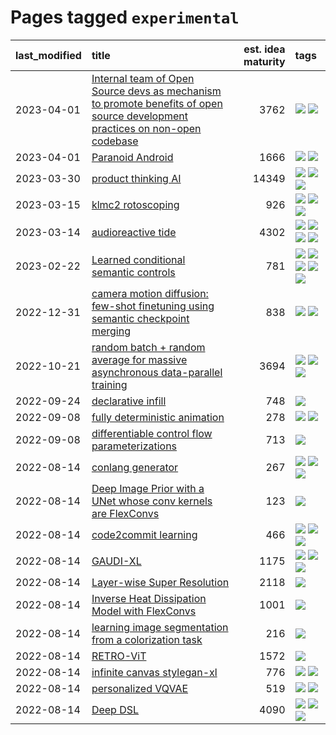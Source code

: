 # Pages tagged `experimental`

|last_modified|title|est. idea maturity|tags
|:---|:---|---:|:---|
|2023-04-01|[Internal team of Open Source devs as mechanism to promote benefits of open source development practices on non-open codebase](../store_walker.md)|3762|[![](https://img.shields.io/badge/tag-experimental-3faa68)](../tags/experimental.md) [![](https://img.shields.io/badge/tag-stability-b62aa6)](../tags/stability.md)|
|2023-04-01|[Paranoid Android](../paranoid-android.md)|1666|[![](https://img.shields.io/badge/tag-alignment-4a7017)](../tags/alignment.md) [![](https://img.shields.io/badge/tag-experimental-3faa68)](../tags/experimental.md)|
|2023-03-30|[product thinking AI](../product_thinking_ai.md)|14349|[![](https://img.shields.io/badge/tag-experimental-3faa68)](../tags/experimental.md) [![](https://img.shields.io/badge/tag-foundation-424c13)](../tags/foundation.md) [![](https://img.shields.io/badge/tag-tooling-93e32e)](../tags/tooling.md)|
|2023-03-15|[klmc2 rotoscoping](../klmc2_rotoscoping.md)|926|[![](https://img.shields.io/badge/tag-animation-c5a27b)](../tags/animation.md) [![](https://img.shields.io/badge/tag-experimental-3faa68)](../tags/experimental.md) [![](https://img.shields.io/badge/tag-tooling-93e32e)](../tags/tooling.md)|
|2023-03-14|[audioreactive tide](../audioreactive_tide.md)|4302|[![](https://img.shields.io/badge/tag-animation-c5a27b)](../tags/animation.md) [![](https://img.shields.io/badge/tag-completed-3bf9ab)](../tags/completed.md) [![](https://img.shields.io/badge/tag-experimental-3faa68)](../tags/experimental.md) [![](https://img.shields.io/badge/tag-publication-617c8)](../tags/publication.md)|
|2023-02-22|[Learned conditional semantic controls](../learned-conditional-semantic-controls.md)|781|[![](https://img.shields.io/badge/tag-animation-c5a27b)](../tags/animation.md) [![](https://img.shields.io/badge/tag-colab-786ed6)](../tags/colab.md) [![](https://img.shields.io/badge/tag-experimental-3faa68)](../tags/experimental.md) [![](https://img.shields.io/badge/tag-prompting-8ce6fc)](../tags/prompting.md) [![](https://img.shields.io/badge/tag-tooling-93e32e)](../tags/tooling.md)|
|2022-12-31|[camera motion diffusion: few-shot finetuning using semantic checkpoint merging](../residual_checkpoint_finetune_for_motion_transfer.md)|838|[![](https://img.shields.io/badge/tag-animation-c5a27b)](../tags/animation.md) [![](https://img.shields.io/badge/tag-experimental-3faa68)](../tags/experimental.md)|
|2022-10-21|[random batch + random average for massive asynchronous data-parallel training](../async-evolutionary-ddp.md)|3694|[![](https://img.shields.io/badge/tag-experimental-3faa68)](../tags/experimental.md) [![](https://img.shields.io/badge/tag-foundation-424c13)](../tags/foundation.md) [![](https://img.shields.io/badge/tag-tooling-93e32e)](../tags/tooling.md)|
|2022-09-24|[declarative infill](../declarative-infill.md)|748|[![](https://img.shields.io/badge/tag-experimental-3faa68)](../tags/experimental.md)|
|2022-09-08|[fully deterministic animation](../fully-deterministic-animation.md)|278|[![](https://img.shields.io/badge/tag-animation-c5a27b)](../tags/animation.md) [![](https://img.shields.io/badge/tag-experimental-3faa68)](../tags/experimental.md)|
|2022-09-08|[differentiable control flow parameterizations](../differentiable-control-flow-parameterizations.md)|713|[![](https://img.shields.io/badge/tag-experimental-3faa68)](../tags/experimental.md)|
|2022-08-14|[conlang generator](../conlang_lm.md)|267|[![](https://img.shields.io/badge/tag-carp-8a3b70)](../tags/carp.md) [![](https://img.shields.io/badge/tag-dataset-f3232d)](../tags/dataset.md) [![](https://img.shields.io/badge/tag-experimental-3faa68)](../tags/experimental.md)|
|2022-08-14|[Deep Image Prior with a UNet whose conv kernels are FlexConvs](../FlexConv_DIP.md)|123|[![](https://img.shields.io/badge/tag-experimental-3faa68)](../tags/experimental.md)|
|2022-08-14|[code2commit learning](../code2commit-learning.md)|466|[![](https://img.shields.io/badge/tag-carp-8a3b70)](../tags/carp.md) [![](https://img.shields.io/badge/tag-experimental-3faa68)](../tags/experimental.md) [![](https://img.shields.io/badge/tag-foundation-424c13)](../tags/foundation.md)|
|2022-08-14|[GAUDI-XL](../gaudi-xl.md)|1175|[![](https://img.shields.io/badge/tag-animation-c5a27b)](../tags/animation.md) [![](https://img.shields.io/badge/tag-experimental-3faa68)](../tags/experimental.md) [![](https://img.shields.io/badge/tag-foundation-424c13)](../tags/foundation.md)|
|2022-08-14|[Layer-wise Super Resolution](../layerwise-and-objectwise-inpainting-and-super-resolution.md)|2118|[![](https://img.shields.io/badge/tag-experimental-3faa68)](../tags/experimental.md)|
|2022-08-14|[Inverse Heat Dissipation Model with FlexConvs](../IHDM_with_FlexConvs.md)|1001|[![](https://img.shields.io/badge/tag-experimental-3faa68)](../tags/experimental.md)|
|2022-08-14|[learning image segmentation from a colorization task](../learning_image_segmentation_from_a_colorization_task.md)|216|[![](https://img.shields.io/badge/tag-experimental-3faa68)](../tags/experimental.md)|
|2022-08-14|[RETRO-ViT](../RETRO-ViT.md)|1572|[![](https://img.shields.io/badge/tag-experimental-3faa68)](../tags/experimental.md)|
|2022-08-14|[infinite canvas stylegan-xl](../infinite-canvas-stylegan-xl.md)|776|[![](https://img.shields.io/badge/tag-animation-c5a27b)](../tags/animation.md) [![](https://img.shields.io/badge/tag-experimental-3faa68)](../tags/experimental.md)|
|2022-08-14|[personalized VQVAE](../personalized-vqvae.md)|519|[![](https://img.shields.io/badge/tag-experimental-3faa68)](../tags/experimental.md) [![](https://img.shields.io/badge/tag-tooling-93e32e)](../tags/tooling.md)|
|2022-08-14|[Deep DSL](../multistage-unsupervised-deep-DSL-learning-from-prompts-data.md)|4090|[![](https://img.shields.io/badge/tag-experimental-3faa68)](../tags/experimental.md) [![](https://img.shields.io/badge/tag-prompting-8ce6fc)](../tags/prompting.md) [![](https://img.shields.io/badge/tag-tooling-93e32e)](../tags/tooling.md)|